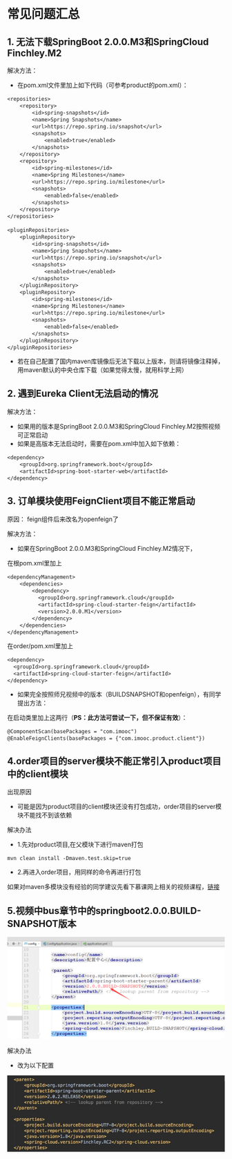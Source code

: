 # 常见问题汇总

## 1. 无法下载SpringBoot 2.0.0.M3和SpringCloud Finchley.M2

解决方法：
+ 在pom.xml文件里加上如下代码（可参考product的pom.xml）：

```
<repositories>
	<repository>
		<id>spring-snapshots</id>
		<name>Spring Snapshots</name>
		<url>https://repo.spring.io/snapshot</url>
		<snapshots>
			<enabled>true</enabled>
		</snapshots>
	</repository>
	<repository>
		<id>spring-milestones</id>
		<name>Spring Milestones</name>
		<url>https://repo.spring.io/milestone</url>
		<snapshots>
			<enabled>false</enabled>
		</snapshots>
	</repository>
</repositories>

<pluginRepositories>
	<pluginRepository>
		<id>spring-snapshots</id>
		<name>Spring Snapshots</name>
		<url>https://repo.spring.io/snapshot</url>
		<snapshots>
			<enabled>true</enabled>
		</snapshots>
	</pluginRepository>
	<pluginRepository>
		<id>spring-milestones</id>
		<name>Spring Milestones</name>
		<url>https://repo.spring.io/milestone</url>
		<snapshots>
			<enabled>false</enabled>
		</snapshots>
	</pluginRepository>
</pluginRepositories>
```

+ 若在自己配置了国内maven库镜像后无法下载以上版本，则请将镜像注释掉，用maven默认的中央仓库下载（如果觉得太慢，就用科学上网）


## 2. 遇到Eureka Client无法启动的情况

解决方法：
+ 如果用的版本是SpringBoot 2.0.0.M3和SpringCloud Finchley.M2按照视频可正常启动
+ 如果是高版本无法启动时，需要在pom.xml中加入如下依赖：

```
<dependency>
    <groupId>org.springframework.boot</groupId>
    <artifactId>spring-boot-starter-web</artifactId>
</dependency>
```

## 3. 订单模块使用FeignClient项目不能正常启动

原因：
feign组件后来改名为openfeign了

解决方法：
+ 如果在SpringBoot 2.0.0.M3和SpringCloud Finchley.M2情况下，

在根pom.xml里加上

```
<dependencyManagement>
    <dependencies>
        <dependency>
          <groupId>org.springframework.cloud</groupId>
          <artifactId>spring-cloud-starter-feign</artifactId>
          <version>2.0.0.M1</version>
        </dependency>
    </dependencies>
</dependencyManagement>
```

在order/pom.xml里加上

```
<dependency>
  <groupId>org.springframework.cloud</groupId>
  <artifactId>spring-cloud-starter-feign</artifactId>
</dependency>
```

+ 如果完全按照师兄视频中的版本（BUILDSNAPSHOT和openfeign），有同学提出方法：

在启动类里加上这两行（**PS：此方法可尝试一下，但不保证有效**）：
```
@ComponentScan(basePackages = "com.imooc")
@EnableFeignClients(basePackages = {"com.imooc.product.client"})
```


## 4.order项目的server模块不能正常引入product项目中的client模块
出现原因
+ 可能是因为product项目的client模块还没有打包成功，order项目的server模块不能找不到该依赖


解决办法
+ 1.先对product项目,在父模块下进行maven打包
```
mvn clean install -Dmaven.test.skip=true
```
+ 2.再进入order项目，用同样的命令再进行打包

如果对maven多模块没有经验的同学建议先看下慕课网上相关的视频课程，[链接](https://www.imooc.com/video/16354)

## 5.视频中bus章节中的springboot2.0.0.BUILD-SNAPSHOT版本
![issue](/resoures/bus-build.png)

解决办法
+ 改为以下配置  

![resolve](/resoures/bus-resovle.jpg)
